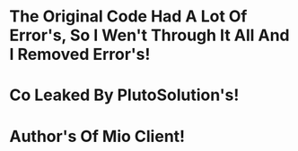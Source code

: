 # The Original Code Had A Lot Of Error's, So I Wen't Through It All And I Removed Error's!
# Co Leaked By PlutoSolution's!
# Author's Of Mio Client!
